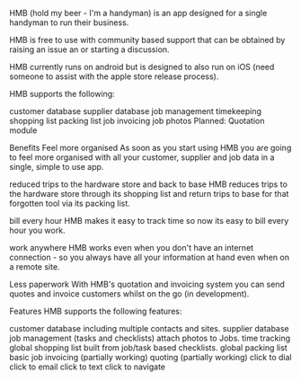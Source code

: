 HMB (hold my beer - I'm a handyman) is an app designed for a single handyman to run their business.

HMB is free to use with community based support that can be obtained by raising an issue an or starting a discussion.

HMB currently runs on android but is designed to also run on iOS (need someone to assist with the apple store release process).

HMB supports the following:

customer database
supplier database
job management
timekeeping
shopping list
packing list
job invoicing
job photos
Planned: Quotation module

Benefits
Feel more organised
As soon as you start using HMB you are going to feel more organised with all your customer, supplier and job data in a single, simple to use app.

reduced trips to the hardware store and back to base
HMB reduces trips to the hardware store through its shopping list and return trips to base for that forgotten tool via its packing list.

bill every hour
HMB makes it easy to track time so now its easy to bill every hour you work.

work anywhere
HMB works even when you don't have an internet connection - so you always have all your information at hand even when on a remote site.

Less paperwork
With HMB's quotation and invoicing system you can send quotes and invoice customers whilst on the go (in development).

Features
HMB supports the following features:

customer database including multiple contacts and sites.
supplier database
job management (tasks and checklists)
attach photos to Jobs.
time tracking
global shopping list built from job/task based checklists.
global packing list
basic job invoicing (partially working)
quoting (partially working)
click to dial
click to email
click to text
click to navigate
